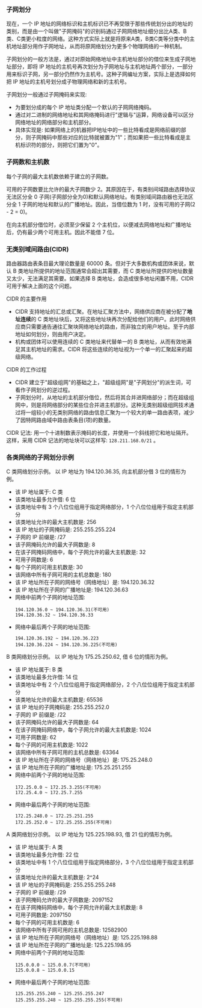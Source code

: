 

### 子网划分

现在，一个 IP 地址的网络标识和主机标识已不再受限于那些传统划分出的地址的类别，而是由一个叫做"子网掩码"的识别码通过子网网络地址细分出比A类、B类、C类更小粒度的网络。这种方式实际上就是将原来A类，B类C类等分类中的主机地址部分用作子网地址，从而将原网络划分为更多个物理网络的一种机制。

子网划分的一般方法是，通过对原始网络地址中主机地址部分的借位来生成子网地址部分，即将 IP 地址的主机号再次划分为子网地址与主机地址两个部分，一部分用来标识子网，另一部分仍然作为主机号。这种子网编址方案，实际上是选择如何把 IP 地址的主机号划分成子物理网络和新的主机号。

子网划分一般通过子网掩码来实现:
* 为要划分成的每个 IP 地址类分配一个默认的子网网络掩码。
* 通过对二进制的网络地址和其网络掩码进行"逻辑与"运算，网络设备可以区分网络地址的网络部分和主机部分。
* 具体实现是: 如果网络上的机器把IP地址中的一些比特看成是网络前缀的部分，则子网掩码中那些对应的比特就被置为"1"；而如果把一些比特看成是主机标识符的部分，则把它们置为"0"。


### 子网数和主机数

每个子网的最大主机数依赖于建立的子网数。

可用的子网数要比允许的最大子网数少 2。其原因在于，有类别间域路由选择协议无法区分全 0 子网(子网部分全为0)和默认网络地址。有类别域间路由器也无法区分全 1 子网的地址和默认的广播地址。因此，当借位数为 1 时，没有可用的子网(2 - 2 = 0)。

在向主机部分借位时，必须至少保留 2 个主机位，以便减去网络地址和广播地址后，仍有最少两个可用主机。因此不能借 7 位。


### 无类别域间路由(CIDR)

路由器路由表条目最大理论数量是 60000 条。但对于大多数机构或团体来说，默认 B 类地址所提供的地址范围通常会超出其需要，而 C 类地址所提供的地址数量又太少，无法满足其需要。如果选择 B 类地址，会造成很多地址闲置不用，CIDR 可用于解决上面的这个问题。

CIDR 的主要作用
* CIDR 支持地址的汇总或汇聚。在地址汇聚方法中，网络供应商在被分配了**地址连续**的 C 类地址块后，又将这些地址块再次分配给他们的用户。此时网络供应商只需要通告通往汇聚块网络地址的路由，而非独立的用户地址。至于内部地址如何划分，则由用户决定。
* 机构或团体可以使用连续的 C 类地址来代替单一的 B 类地址，从而有效地满足其主机地址的需求。CIDR 将这些连续的地址视为一个单一的汇聚起来的超级网络。

CIDR 的工作过程
* CIDR 建立于"超级组网"的基础之上，"超级组网"是"子网划分"的派生词，可看作子网划分的逆过程。
* 子网划分时，从地址的主机部分借位，然后将其合并进网络部分；而在超级组网中，则是将网络部分的某些位合并进主机部分。这种无类别超级组网技术通过将一组较小的无类别网络的路由信息汇聚为一个较大的单一路由表项，减少了因特网路由域中路由表条目(项)的数量。

CIDR 记法: 用一个十进制数表示掩码的长度，并使用一个斜线把它和地址隔开。这样，采用 CIDR 记法的地址块可以这样写: `128.211.168.0/21` 。

    
### 各类网络的子网划分示例

C 类网络划分示例。
以 IP 地址为 194.120.36.35, 向主机部分借 3 位的情形为例。
* 该 IP 地址属于: C 类
* 该类地址最多允许借: 6 位
* 该类地址中有 3 个八位位组用于指定网络部分，1 个八位位组用于指定主机部分
* 该类地址允许的最大主机数是: 256
* 该 IP 地址的子网掩码是: 255.255.255.224
* 子网的 IP 前缀是: /27
* 该子网掩码允许的最大子网数是: 8
* 在该子网掩码网络中，每个子网允许的最大主机数是: 32
* 可用子网数是: 6
* 每个子网的可用主机数是: 30
* 该网络中所有子网可用的主机总数是: 180
* 该 IP 地址所在子网的网络号（网络地址）是: 194.120.36.32
* 该 IP 地址所在子网的广播地址是: 194.120.36.63
* 网络中前两个子网的地址范围:
    ```shell
    194.120.36.0 ~ 194.120.36.31(不可用)
    194.120.36.32 ~ 194.120.36.33
    ```
* 网络中最后两个子网的地址范围:
    ```shell
    194.120.36.192 ~ 194.120.36.223
    194.120.36.224 ~ 194.120.36.225(不可用)
    ```

B 类网络划分示例。
以 IP 地址为 175.25.250.62, 借 6 位的情形为例。
* 该 IP 地址属于: B 类
* 该类地址最多允许借: 14 位
* 该类地址中有 2 个八位位组用于指定网络部分，2 个八位位组用于指定主机部分
* 该类地址允许的最大主机数是: 65536
* 该 IP 地址的子网掩码是: 255.255.252.0
* 子网的 IP 前缀是: /22
* 该子网掩码允许的最大子网数是: 64
* 在该子网掩码网络中，每个子网允许的最大主机数是: 1024
* 可用子网数是: 62
* 每个子网的可用主机数是: 1022
* 该网络中所有子网可用的主机总数是: 63364
* 该 IP 地址所在子网的网络号（网络地址）是: 175.25.248.0
* 该 IP 地址所在子网的广播地址是: 175.25.251.255
* 网络中前两个子网的地址范围:
    ```shell
    172.25.0.0 ~ 172.25.3.255(不可用)
    172.25.4.0 ~ 172.25.7.255
    ```
* 网络中最后两个子网的地址范围:
    ```shell
    172.25.248.0 ~ 172.25.251.255
    172.25.252.0 ~ 172.25.255.255(不可用)
    ```

A 类网络划分示例。
以 IP 地址为 125.225.198.93, 借 21 位的情形为例。
* 该 IP 地址属于: A 类
* 该类地址最多允许借: 22 位
* 该类地址中有 1 个八位位组用于指定网络部分，3 个八位位组用于指定主机部分
* 该类地址允许的最大主机数是: 2^24
* 该 IP 地址的子网掩码是: 255.255.255.248
* 子网的 IP 前缀是: /29
* 该子网掩码允许的最大子网数是: 2097152
* 在该子网掩码网络中，每个子网允许的最大主机数是: 8
* 可用子网数是: 2097150
* 每个子网的可用主机数是: 6
* 该网络中所有子网可用的主机总数是: 12582900
* 该 IP 地址所在子网的网络号（网络地址）是: 125.225.198.88
* 该 IP 地址所在子网的广播地址是: 125.225.198.95
* 网络中前两个子网的地址范围:
    ```shell
    125.0.0.0 ~ 125.0.0.7(不可用)
    125.0.0.8 ~ 125.0.0.15
    ```
* 网络中最后两个子网的地址范围:
    ```shell
    125.255.255.240 ~ 125.255.255.247
    125.255.255.248 ~ 125.255.255.255(不可用)
    ```
